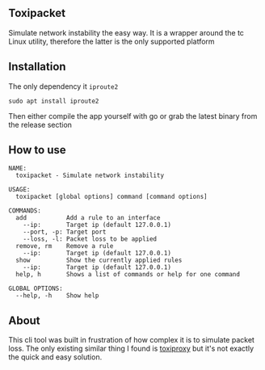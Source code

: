 ## Toxipacket
Simulate network instability the easy way. It is a wrapper around the tc Linux utility, therefore the latter is the only supported platform

## Installation
The only dependency it `iproute2`
```
sudo apt install iproute2
```

Then either compile the app yourself with go or grab the latest binary from the release section

## How to use
```
NAME:
  toxipacket - Simulate network instability

USAGE:
  toxipacket [global options] command [command options]

COMMANDS:
  add           Add a rule to an interface
    --ip:       Target ip (default 127.0.0.1)
    --port, -p: Target port
    --loss, -l: Packet loss to be applied
  remove, rm    Remove a rule
    --ip:       Target ip (default 127.0.0.1)
  show          Show the currently applied rules
    --ip:       Target ip (default 127.0.0.1)
  help, h       Shows a list of commands or help for one command

GLOBAL OPTIONS:
  --help, -h    Show help
```

## About
This cli tool was built in frustration of how complex it is to simulate packet loss. The only existing similar thing I found is [toxiproxy](https://github.com/Shopify/toxiproxy) but it's not exactly the quick and easy solution. 
